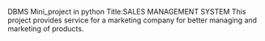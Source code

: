 DBMS Mini_project in python
Title:SALES MANAGEMENT SYSTEM 
This project provides service for a marketing company for better managing and marketing of  products.

